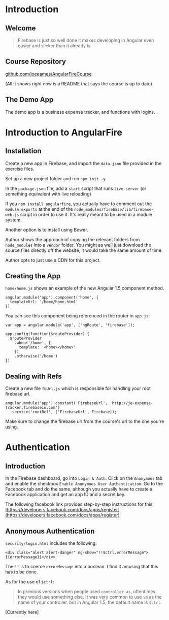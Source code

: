 # Introduction

## Welcome

> Firebase is just so well done it makes developing in Angular even easier and slicker than it already is

## Course Repository

[github.com/joeeames/AngularFireCourse](github.com/joeeames/AngularFireCourse)

(All it shows right now is a README that says the course is up to date)

## The Demo App

The demo app is a business expense tracker, and functions with logins.

# Introduction to AngularFire

## Installation

Create a new app in Firebase, and import the `data.json` file provided in the exercise files.

Set up a new project folder and run `npm init -y`

In the `package.json` file, add a `start` script that runs `live-server` (or something equivalent with live reloading)

If you `npm install angularfire`, you actually have to comment out the `module.exports` at the end of the `node_modules/firebase/lib/firebase-web.js` script in order to use it. It's really meant to be used in a module system.

Another option is to install using Bower.

Author shows the approach of copying the relevant folders from `node_modules` into a `vendor` folder. You might as well just download the source files directly off the website, it would take the same amount of time.

Author opts to just use a CDN for this project.

## Creating the App

`home/home.js` shows an example of the new Angular 1.5 component method.

```
angular.module('app').component('home', {
  templateUrl: '/home/home.html'
})
```

You can see this component being referenced in the router in `app.js`:

```
var app = angular.module('app', ['ngRoute', 'firebase']);

app.config(function($routeProvider) {
  $routeProvider
    .when('/home', {
      template: '<home></home>'
    })
    .otherwise('/home')
})
```

## Dealing with Refs

Create a new file `fbUrl.js` which is responsible for handling your root firebase url.

```
angular.module('app').constant('FirebaseUrl', 'http://je-expense-tracker.firebaseio.com')
  .service('rootRef', ['FirebaseUrl', Firebase]);
```

Make sure to change the firebase url from the course's url to the one you're using.

# Authentication

## Introduction

In the Firebase dashboard, go into `Login & Auth`. Click on the `Anonymous` tab and enable the checkbox `Enable Anonymous User Authentication`. Go to the Facebook tab and do the same, although you actually have to create a Facebook application and get an app ID and a secret key.

The following facebook link provides step-by-step instructions for this: [https://developers.facebook.com/docs/apps/register](https://developers.facebook.com/docs/apps/register)

## Anonymous Authentication

`security/login.html` includes the following:

```
<div class="alert alert-danger" ng-show="!!$ctrl.errorMessage">{{errorMessage}}</div>
```

The `!!` is to coerce `errorMessage` into a boolean. I find it amusing that this has to be done.

As for the use of `$ctrl`:

> In previous versions when people used `controller as`, oftentimes they would use something else. It was very common to use `vm` as the name of your controller, but in Angular 1.5, the default name is `$ctrl`.

[Currently here]